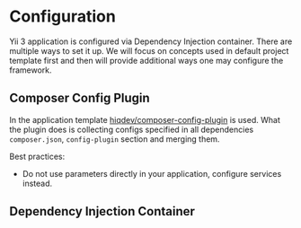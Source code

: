 # Configuration

Yii 3 application is configured via Dependency Injection container. There are multiple ways to set it up.
We will focus on concepts used in default project template first and then will provide additional ways one may
configure the framework.

## Composer Config Plugin

In the application template [hiqdev/composer-config-plugin](https://github.com/hiqdev/composer-config-plugin) is used.
What the plugin does is collecting configs specified in all dependencies `composer.json`, `config-plugin` section and
merging them.

Best practices:

- Do not use parameters directly in your application, configure services instead.

## Dependency Injection Container



